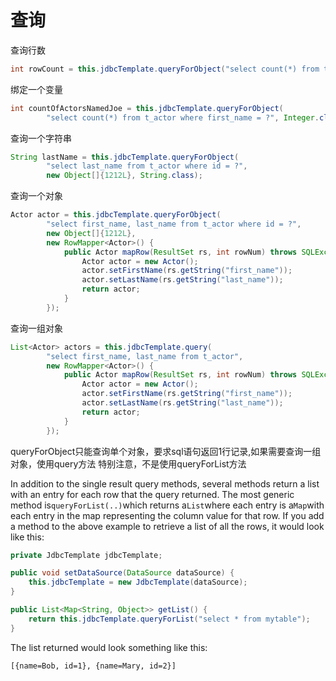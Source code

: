 # 查询

查询行数

```java
int rowCount = this.jdbcTemplate.queryForObject("select count(*) from t_actor", Integer.class);
```

绑定一个变量

```java
int countOfActorsNamedJoe = this.jdbcTemplate.queryForObject(
        "select count(*) from t_actor where first_name = ?", Integer.class, "Joe");
```

查询一个字符串

```java
String lastName = this.jdbcTemplate.queryForObject(
        "select last_name from t_actor where id = ?",
        new Object[]{1212L}, String.class);
```

查询一个对象

```java
Actor actor = this.jdbcTemplate.queryForObject(
        "select first_name, last_name from t_actor where id = ?",
        new Object[]{1212L},
        new RowMapper<Actor>() {
            public Actor mapRow(ResultSet rs, int rowNum) throws SQLException {
                Actor actor = new Actor();
                actor.setFirstName(rs.getString("first_name"));
                actor.setLastName(rs.getString("last_name"));
                return actor;
            }
        });
```

查询一组对象

```java
List<Actor> actors = this.jdbcTemplate.query(
        "select first_name, last_name from t_actor",
        new RowMapper<Actor>() {
            public Actor mapRow(ResultSet rs, int rowNum) throws SQLException {
                Actor actor = new Actor();
                actor.setFirstName(rs.getString("first_name"));
                actor.setLastName(rs.getString("last_name"));
                return actor;
            }
        });
```

queryForObject只能查询单个对象，要求sql语句返回1行记录,如果需要查询一组对象，使用query方法    特别注意，不是使用queryForList方法

In addition to the single result query methods, several methods return a list with an entry for each row that the query returned. The most generic method is`queryForList(..)`which returns a`List`where each entry is a`Map`with each entry in the map representing the column value for that row. If you add a method to the above example to retrieve a list of all the rows, it would look like this:

```java
private JdbcTemplate jdbcTemplate;

public void setDataSource(DataSource dataSource) {
    this.jdbcTemplate = new JdbcTemplate(dataSource);
}

public List<Map<String, Object>> getList() {
    return this.jdbcTemplate.queryForList("select * from mytable");
}
```

The list returned would look something like this:

```
[{name=Bob, id=1}, {name=Mary, id=2}]
```



